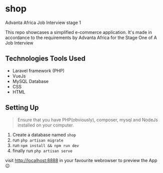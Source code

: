 # shop
Advanta Africa Job Interview stage 1

This repo showcases a simplified e-commerce application. It's made in accordance to the requirements by
Advanta Africa for the Stage One of A Job Interview

## Technologies Tools Used
- Laravel framework (PHP)
- VueJs
- MySQL Database
- CSS
- HTML

## Setting Up
> Ensure that you have PHP(obviously), composer, mysql and NodeJs installed on your computer.
1. Create a database named `shop`
2. run `php artisan migrate`
3. run `npm install && npm run dev`
4. finally run `php artisan serve`

visit [http://localhost:8888](http://localhost:8888) in your favourite webrowser to preview the App :wink: 
